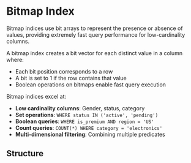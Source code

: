 # Bitmap Index

Bitmap indices use bit arrays to represent the presence or absence of values,
providing extremely fast query performance for low-cardinality columns.

A bitmap index creates a bit vector for each distinct value in a column where:
- Each bit position corresponds to a row
- A bit is set to 1 if the row contains that value
- Boolean operations on bitmaps enable fast query execution

Bitmap indices excel at:
- **Low cardinality columns**: Gender, status, category
- **Set operations**: `WHERE status IN ('active', 'pending')`
- **Boolean queries**: `WHERE is_premium AND region = 'US'`
- **Count queries**: `COUNT(*) WHERE category = 'electronics'`
- **Multi-dimensional filtering**: Combining multiple predicates

## Structure
